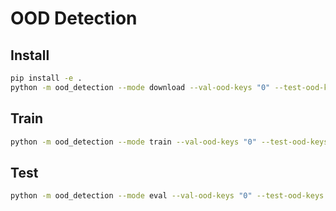 # OOD Detection

## Install

```bash
pip install -e .
python -m ood_detection --mode download --val-ood-keys "0" --test-ood-keys "1"
```

## Train

```bash
python -m ood_detection --mode train --val-ood-keys "0" --test-ood-keys "1"
```

## Test

```bash
python -m ood_detection --mode eval --val-ood-keys "0" --test-ood-keys "1"
```
